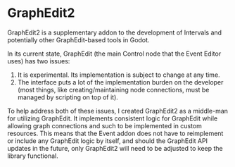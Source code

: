 # GraphEdit2 

GraphEdit2 is a supplementary addon to the development of Intervals and potentially other GraphEdit-based tools in Godot.

In its current state, GraphEdit (the main Control node that the Event Editor uses) has two issues:
1. It is experimental. Its implementation is subject to change at any time.
2. The interface puts a lot of the implementation burden on the developer (most things, like creating/maintaining node connections, must be managed by scripting on top of it).

To help address both of these issues, I created GraphEdit2 as a middle-man for utilizing GraphEdit. It implements consistent logic for GraphEdit while allowing graph connections and such to be implemented in custom resources. This means that the Event addon does not have to reimplement or include any GraphEdit logic by itself, and should the GraphEdit API updates in the future, only GraphEdit2 will need to be adjusted to keep the library functional.
